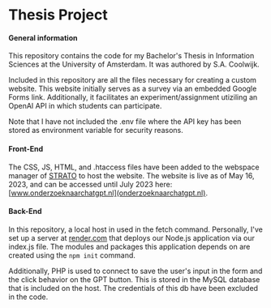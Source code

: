 
# Thesis Project

#### General information
This repository contains the code for my Bachelor's Thesis in Information Sciences at the University of Amsterdam. It was authored by S.A. Coolwijk.

Included in this repository are all the files necessary for creating a custom website. This website initially serves as a survey via an embedded Google Forms link. Additionally, it facilitates an experiment/assignment utiziling an OpenAI API in which students can participate.

Note that I have not included the .env file where the API key has been stored as environment variable for security reasons. 

#### Front-End

The CSS, JS, HTML, and .htaccess files have been added to the webspace manager of [STRATO](https://www.strato.nl/) to host the website. The website is live as of May 16, 2023, and can be accessed until July 2023 here: [www.onderzoeknaarchatgpt.nl](onderzoeknaarchatgpt.nl).

#### Back-End

In this repository, a local host in used in the fetch command. Personally, I've set up a server at [render.com](https://render.com/) that deploys our Node.js application via our index.js file. The modules and packages this application depends on are created using the ```npm init``` command.

Additionally, PHP is used to connect to save the user's input in the form and the click behavior on the GPT button. This is stored in the MySQL database that is included on the host. The credentials of this db have been excluded in the code.
